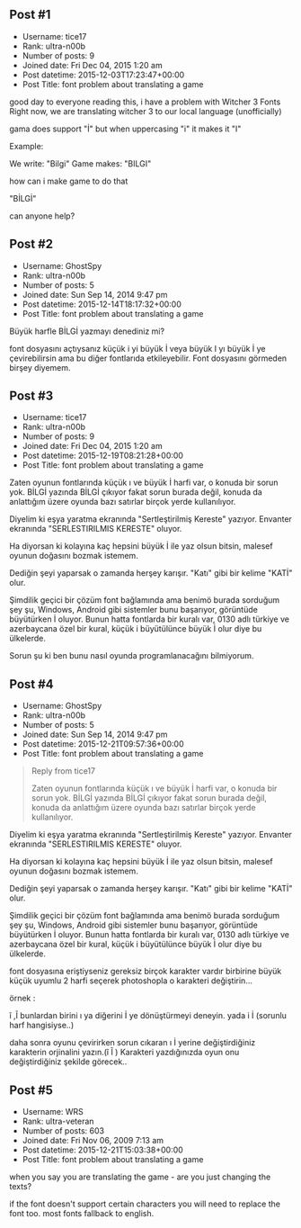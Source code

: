 ## Post #1
- Username: tice17
- Rank: ultra-n00b
- Number of posts: 9
- Joined date: Fri Dec 04, 2015 1:20 am
- Post datetime: 2015-12-03T17:23:47+00:00
- Post Title: font problem about translating a game

good day to everyone reading this,
i have a problem with Witcher 3 Fonts
Right now, we are translating witcher 3 to our local language (unofficially)

gama does support "İ" but when uppercasing "i" it makes it "I"

Example:

We write:
"Bilgi"
Game makes:
"BILGI"

how can i make game to do that

"BİLGİ"

can anyone help?
## Post #2
- Username: GhostSpy
- Rank: ultra-n00b
- Number of posts: 5
- Joined date: Sun Sep 14, 2014 9:47 pm
- Post datetime: 2015-12-14T18:17:32+00:00
- Post Title: font problem about translating a game

Büyük harfle BİLGİ yazmayı denediniz mi?

font dosyasını açtıysanız küçük i yi büyük İ veya büyük I yı büyük İ ye çevirebilirsin ama bu diğer fontlarıda etkileyebilir. 
Font dosyasını görmeden birşey diyemem.
## Post #3
- Username: tice17
- Rank: ultra-n00b
- Number of posts: 9
- Joined date: Fri Dec 04, 2015 1:20 am
- Post datetime: 2015-12-19T08:21:28+00:00
- Post Title: font problem about translating a game

Zaten oyunun fontlarında küçük ı ve büyük İ harfi var, o konuda bir sorun yok. BİLGİ yazında BİLGİ çıkıyor fakat sorun burada değil, konuda da anlattığım üzere oyunda bazı satırlar birçok yerde kullanılıyor.

Diyelim ki eşya yaratma ekranında "Sertleştirilmiş Kereste" yazıyor.
Envanter ekranında "SERLESTIRILMIS KERESTE" oluyor.

Ha diyorsan ki kolayına kaç hepsini büyük İ ile yaz olsun bitsin, malesef oyunun doğasını bozmak istemem. 

Dediğin şeyi yaparsak o zamanda herşey karışır. "Katı" gibi bir kelime "KATİ" olur.

Şimdilik geçici bir çözüm font bağlamında ama benimö burada sorduğum şey şu, Windows, Android gibi sistemler bunu başarıyor, görüntüde büyütürken İ oluyor. Bunun hatta fontlarda bir kuralı var, 0130 adlı türkiye ve azerbaycana özel bir kural, küçük i büyütülünce büyük İ olur diye bu ülkelerde.

Sorun şu ki ben bunu nasıl oyunda programlanacağını bilmiyorum.
## Post #4
- Username: GhostSpy
- Rank: ultra-n00b
- Number of posts: 5
- Joined date: Sun Sep 14, 2014 9:47 pm
- Post datetime: 2015-12-21T09:57:36+00:00
- Post Title: font problem about translating a game

> Reply from tice17
>
> Zaten oyunun fontlarında küçük ı ve büyük İ harfi var, o konuda bir sorun yok. BİLGİ yazında BİLGİ çıkıyor fakat sorun burada değil, konuda da anlattığım üzere oyunda bazı satırlar birçok yerde kullanılıyor.

Diyelim ki eşya yaratma ekranında "Sertleştirilmiş Kereste" yazıyor.
Envanter ekranında "SERLESTIRILMIS KERESTE" oluyor.

Ha diyorsan ki kolayına kaç hepsini büyük İ ile yaz olsun bitsin, malesef oyunun doğasını bozmak istemem. 

Dediğin şeyi yaparsak o zamanda herşey karışır. "Katı" gibi bir kelime "KATİ" olur.

Şimdilik geçici bir çözüm font bağlamında ama benimö burada sorduğum şey şu, Windows, Android gibi sistemler bunu başarıyor, görüntüde büyütürken İ oluyor. Bunun hatta fontlarda bir kuralı var, 0130 adlı türkiye ve azerbaycana özel bir kural, küçük i büyütülünce büyük İ olur diye bu ülkelerde.

font dosyasına eriştiyseniz gereksiz birçok karakter vardır birbirine büyük küçük uyumlu 2 harfi seçerek photoshopla o karakteri değiştirin...

örnek :

ĩ ,Ĩ    bunlardan birini ı ya diğerini İ ye dönüştürmeyi deneyin.
yada i İ  (sorunlu harf hangisiyse..)

daha sonra oyunu çevirirken sorun cıkaran ı İ yerine değiştirdiğiniz karakterin orjinalini yazın.(ĩ Ĩ )
Karakteri yazdığınızda oyun onu değiştirdiğiniz şekilde görecek..
## Post #5
- Username: WRS
- Rank: ultra-veteran
- Number of posts: 603
- Joined date: Fri Nov 06, 2009 7:13 am
- Post datetime: 2015-12-21T15:03:38+00:00
- Post Title: font problem about translating a game

when you say you are translating the game - are you just changing the texts?

if the font doesn't support certain characters you will need to replace the font too. most fonts fallback to english.
